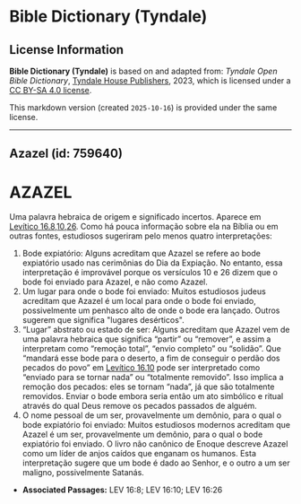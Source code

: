 # Bible Dictionary (Tyndale)

## License Information

**Bible Dictionary (Tyndale)** is based on and adapted from: _Tyndale Open Bible Dictionary_, [Tyndale House Publishers](https://tyndaleopenresources.com/), 2023, which is licensed under a [CC BY-SA 4.0 license](https://creativecommons.org/licenses/by-sa/4.0/legalcode.en).

This markdown version (created `2025-10-16`) is provided under the same license.



--------------------------------

## Azazel (id: 759640)

AZAZEL
======

Uma palavra hebraica de origem e significado incertos. Aparece em [Levítico 16\.8,10,26](https://ref.ly/Lev16:8,Lev16:10,Lev16:26). Como há pouca informação sobre ela na Bíblia ou em outras fontes, estudiosos sugeriram pelo menos quatro interpretações:

1. Bode expiatório: Alguns acreditam que Azazel se refere ao bode expiatório usado nas cerimônias do Dia da Expiação. No entanto, essa interpretação é improvável porque os versículos 10 e 26 dizem que o bode foi enviado para Azazel, e não como Azazel.
2. Um lugar para onde o bode foi enviado: Muitos estudiosos judeus acreditam que Azazel é um local para onde o bode foi enviado, possivelmente um penhasco alto de onde o bode era lançado. Outros sugerem que significa "lugares desérticos".
3. “Lugar” abstrato ou estado de ser: Alguns acreditam que Azazel vem de uma palavra hebraica que significa “partir” ou “remover”, e assim a interpretam como “remoção total”, “envio completo” ou “solidão”. Que “mandará esse bode para o deserto, a fim de conseguir o perdão dos pecados do povo” em [Levítico 16\.10](https://ref.ly/Lev16:10) pode ser interpretado como “enviado para se tornar nada” ou “totalmente removido”. Isso implica a remoção dos pecados: eles se tornam “nada”, já que são totalmente removidos. Enviar o bode embora seria então um ato simbólico e ritual através do qual Deus remove os pecados passados de alguém.
4. O nome pessoal de um ser, provavelmente um demônio, para o qual o bode expiatório foi enviado: Muitos estudiosos modernos acreditam que Azazel é um ser, provavelmente um demônio, para o qual o bode expiatório foi enviado. O livro não canônico de Enoque descreve Azazel como um líder de anjos caídos que enganam os humanos. Esta interpretação sugere que um bode é dado ao Senhor, e o outro a um ser maligno, possivelmente Satanás.

* **Associated Passages:** LEV 16:8; LEV 16:10; LEV 16:26


